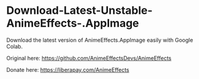 # Download-Latest-Unstable-AnimeEffects-.AppImage
Download the latest version of AnimeEffects.AppImage easily with Google Colab. 

Original here: https://github.com/AnimeEffectsDevs/AnimeEffects 

Donate here:  https://liberapay.com/AnimeEffects
